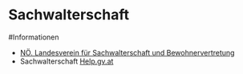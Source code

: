 # Sachwalterschaft

#Informationen
- [NÖ. Landesverein für Sachwalterschaft und Bewohnervertretung](http://www.noelv.at/sachwalterschaft/)
- Sachwalterschaft [Help.gv.at](https://www.help.gv.at/Portal.Node/hlpd/public/content/290/Seite.2900000.html)


